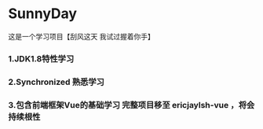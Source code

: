 # SunnyDay
这是一个学习项目【刮风这天 我试过握着你手】

### 1.JDK1.8特性学习
### 2.Synchronized 熟悉学习
### 3.包含前端框架Vue的基础学习 完整项目移至 ericjaylsh-vue ，将会持续根性

